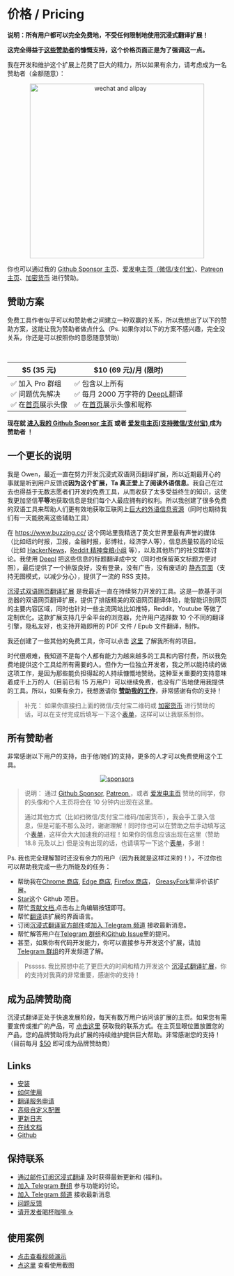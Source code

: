 # 价格 / Pricing

**说明：所有用户都可以完全免费地，不受任何限制地使用沉浸式翻译扩展！**

**这完全得益于[这些赞助者](https://immersive-translate.owenyoung.com/thanks)的慷慨支持，这个价格页面正是为了强调这一点。**

我在开发和维护这个扩展上花费了巨大的精力，所以如果有余力，请考虑成为一名赞助者（金额随意）：

<div align="center"><img src="https://immersive-translate.owenyoung.com/assets/sponsor.png" width="400" alt="wechat and alipay"></div>

你也可以通过我的 [Github Sponsor 主页](https://github.com/sponsors/theowenyoung?frequency=recurring)、[爱发电主页（微信/支付宝）](https://afdian.net/a/translate)、[Patreon 主页](https://www.patreon.com/theowenyoung)、[加密货币](https://www.owenyoung.com/contact/) 进行赞助。

## 赞助方案

免费工具作者似乎可以和赞助者之间建立一种双赢的关系，所以我想出了以下的赞助方案，这能让我为赞助者做点什么（Ps. 如果你对以下的方案不感兴趣，完全没关系，你还是可以按照你的意愿随意赞助）

<br>

| $5 (35 元)                                                                                                                                  | $10 (69 元)/月 (限时)                                                                                                                                                                                                        |
| ------------------------------------------------------------------------------------------------------------------------------------------- | ---------------------------------------------------------------------------------------------------------------------------------------------------------------------------------------------------------------------------- |
| ✅ 加入 Pro 群组<br>✅ 问题优先解决<br>✅ 在[首页](https://immersive-translate.owenyoung.com/#%E8%B5%9E%E5%8A%A9%E8%80%85%E4%BB%AC)展示头像 | ✅ 包含以上所有<br>✅ 每月 2000 万字符的 [DeepL](https://immersive-translate.owenyoung.com/services/deepL)翻译<br>✅ 在[首页](https://immersive-translate.owenyoung.com/#%E8%B5%9E%E5%8A%A9%E8%80%85%E4%BB%AC)展示头像和昵称 |

**现在就 [进入我的 Github Sponsor 主页](https://github.com/sponsors/theowenyoung?frequency=recurring) 或者 [爱发电主页(支持微信/支付宝) ](https://afdian.net/a/translate) 成为赞助者 ！**

## 一个更长的说明

我是 Owen，最近一直在努力开发沉浸式双语网页翻译扩展，所以近期最开心的事就是听到用户反馈说**因为这个扩展，Ta 真正爱上了阅读外语信息**。我自己在过去也得益于无数志愿者们开发的免费工具，从而收获了太多受益终生的知识，这使我更加坚信**平等**地获取信息是我们每个人最应拥有的权利。所以我创建了很多免费的双语工具来帮助人们更有效地获取互联网上[巨大的外语信息资源](https://www.owenyoung.com/sources/)（同时也期待我们有一天能脱离这些辅助工具）

在 <https://www.buzzing.cc/> 这个网站里我精选了英文世界里最有声誉的媒体（比如纽约时报，卫报，金融时报，彭博社，经济学人等），信息质量较高的论坛（比如 [HackerNews](https://news.ycombinator.com/)，[Reddit 精神食粮小组](https://depth.buzzing.cc/) 等），以及其他热门的社交媒体讨论。我使用 [Deepl](https://www.deepl.com/translator) 把这些信息的标题翻译成中文（同时也保留英文标题方便对照），最后提供了一个排版良好，没有登录，没有广告，没有废话的 [静态页面](https://www.buzzing.cc/)（支持无图模式，以减少分心），提供了一流的 RSS 支持。

[沉浸式双语网页翻译扩展](https://immersive-translate.owenyoung.com/) 是我最近一直在持续努力开发的工具。这是一款基于浏览器的双语网页翻译扩展，提供了排版精美的双语网页翻译体验，能智能识别网页的主要内容区域，同时也针对一些主流网站比如推特，Reddit，Youtube 等做了定制优化。这款扩展支持几乎全平台的浏览器，允许用户选择数 10 个不同的翻译引擎，隐私友好，也支持开箱即用的 PDF 文件 / Epub 文件翻译，制作。

我还创建了一些其他的免费工具，你可以点击 [这里](https://www.owenyoung.com/projects/) 了解我所有的项目。

时代很艰难，我知道不是每个人都有能力为越来越多的工具和内容付费，所以我免费地提供这个工具给所有需要的人。但作为一位独立开发者，我之所以能持续的做这项工作，是因为那些能负担得起的人持续慷慨地赞助。这种至关重要的支持意味着成千上万的人（目前已有 15 万用户）可以继续免费，也没有广告地使用我提供的工具。所以，如果有余力，我想邀请你 [**赞助我的工作**](https://immersive-translate.owenyoung.com/donate.html)，非常感谢有你的支持！

> 补充： 如果你直接扫上面的微信/支付宝二维码或 [加密货币](https://www.owenyoung.com/contact/) 进行赞助的话，可以在支付完成后填写一下这个[表单](https://tally.so/r/mYPplv)，这样可以让我联系到你。

## 所有赞助者

非常感谢以下用户的支持，由于他/她们的支持，更多的人才可以免费使用这个工具。

<p align="center">
<object style="max-width: 100%;" type="image/svg+xml" data="https://immersive-translate.owenyoung.com/assets/sponsorkit/sponsors.svg?v=1f93954f36b30403abbe4094be3adfec30a2b015"><a target="_blank" href="https://immersive-translate.owenyoung.com/donate">
<img alt="sponsors" src="https://immersive-translate.owenyoung.com/assets/sponsorkit/sponsors.svg?v=1f93954f36b30403abbe4094be3adfec30a2b015"></a></object>
</p>

> 说明： 通过 [Github Sponsor](https://github.com/sponsors/theowenyoung?frequency=recurring), [Patreon ](https://www.patreon.com/theowenyoung)，或者 [爱发电主页](https://afdian.net/a/translate) 赞助的同学，你的头像和个人主页将会在 10 分钟内出现在这里。
>
> 通过其他方式（比如扫微信/支付宝二维码/加密货币），我会手工录入信息，但是可能不那么及时，谢谢理解！同时你也可以在赞助之后手动填写这个[表单](https://tally.so/r/3jZ569)，这样会大大加速我的进程！如果你的信息应该出现在这里（赞助 18.8 元及以上) 但是没有出现的话，也请填写一下这个[表单](https://tally.so/r/3jZ569)，多谢！

Ps. 我也完全理解暂时还没有余力的用户（因为我就是这样过来的！），不过你也可以帮助我完成一些力所能及的任务：

- 帮助我在[Chrome 商店](https://chrome.google.com/webstore/detail/immersive-translate/bpoadfkcbjbfhfodiogcnhhhpibjhbnh), [Edge 商店](https://microsoftedge.microsoft.com/addons/detail/%E6%B2%89%E6%B5%B8%E5%BC%8F%E7%BF%BB%E8%AF%91/amkbmndfnliijdhojkpoglbnaaahippg?form=MT001Y&hl=zh-CN&gl=CN), [Firefox 商店](https://addons.mozilla.org/zh-CN/firefox/addon/immersive-translate/)， [GreasyFork](https://greasyfork.org/zh-CN/scripts/457196-immersive-translate)里评价该扩展。
- [Star](https://github.com/immersive-translate/immersive-translate/)这个 Github 项目。
- 帮忙[贡献文档](https://immersive-translate.owenyoung.com/),点击右上角编辑按钮即可。
- 帮忙[翻译](https://crowdin.com/project/immersive-translate)该扩展的界面语言。
- 订阅[沉浸式翻译官方邮件](https://immersivetranslate.substack.com/)或[加入 Telegram 频道](https://t.me/immersivetranslate) 接收最新消息。
- 帮忙解答用户在[Telegram 群组](https://t.me/+rq848Z09nehlOTgx)和[Github Issue](https://github.com/immersive-translate/immersive-translate/issues)里的提问。
- 甚至，如果你有代码开发能力，你可以直接参与开发这个扩展，请加[Telegram 群组](https://t.me/+rq848Z09nehlOTgx)的开发频道了解。

> Psssss. 我比预想中花了更巨大的时间和精力开发这个 [沉浸式翻译扩展](https://immersive-translate.owenyoung.com/)，你的支持对我真的非常重要，感谢你的支持！

## 成为品牌赞助商

沉浸式翻译正处于快速发展阶段，每天有数万用户访问该扩展的主页。如果您有需要宣传或推广的产品，可 [点击这里](https://www.owenyoung.com/contact/) 获取我的联系方式。在主页显眼位置放置您的产品，您的品牌赞助将为此扩展的持续维护提供巨大帮助。非常感谢您的支持！（目前每月 [$50](https://github.com/sponsors/theowenyoung/sponsorships?sponsor=theowenyoung&tier_id=263955) 即可成为品牌赞助商）

## Links

- [安装](https://immersive-translate.owenyoung.com/installation.html)
- [如何使用](https://immersive-translate.owenyoung.com/usage.html)
- [翻译服务申请](https://immersive-translate.owenyoung.com/services.html)
- [高级自定义配置](https://immersive-translate.owenyoung.com/advanced.html)
- [更新日志](https://immersive-translate.owenyoung.com/CHANGELOG.html)
- [在线文档](https://immersive-translate.owenyoung.com/)
- [Github](https://github.com/immersive-translate/immersive-translate/)

## 保持联系

- [通过邮件订阅沉浸式翻译](https://immersivetranslate.substack.com/) 及时获得最新更新和 (福利)。
- [加入 Telegram 群组](https://t.me/+rq848Z09nehlOTgx) 参与功能的讨论。
- [加入 Telegram 频道](https://t.me/immersivetranslate) 接收最新消息
- [问题反馈](https://github.com/immersive-translate/immersive-translate/issues/)
- [请开发者喝杯咖啡 ☕️](https://immersive-translate.owenyoung.com/donate.html)

## 使用案例

- [点击查看视频演示](https://www.youtube.com/watch?v=sQevumpUprc)
- [点这里](https://immersive-translate.owenyoung.com/usecase.html) 查看使用截图
